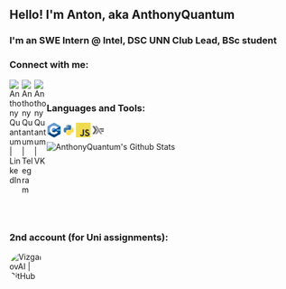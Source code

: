 ## Hello! I'm Anton, aka AnthonyQuantum

### I'm an SWE Intern @ Intel, DSC UNN Club Lead, BSc student

### Connect with me:

[<img align="left" alt="AnthonyQuantum | LinkedIn" width="22px" src="https://cdn.jsdelivr.net/npm/simple-icons@v3/icons/linkedin.svg" />][Linkedin]
[<img align="left" alt="AnthonyQuantum | Telegram" width="22px" src="https://cdn.jsdelivr.net/npm/simple-icons@3.4.1/icons/telegram.svg" />][Telegram]
[<img align="left" alt="AnthonyQuantum | VK" width="22px" src="https://cdn.jsdelivr.net/npm/simple-icons@3.4.1/icons/vk.svg" />][VK]

<br />

### Languages and Tools:

<img align="left" alt="C++" width="26px" src="https://raw.githubusercontent.com/github/explore/80688e429a7d4ef2fca1e82350fe8e3517d3494d/topics/cpp/cpp.png" />
<img align="left" alt="Python" width="26px" src="https://raw.githubusercontent.com/github/explore/80688e429a7d4ef2fca1e82350fe8e3517d3494d/topics/python/python.png" />
<img align="left" alt="JavaScript" width="26px" src="https://raw.githubusercontent.com/github/explore/80688e429a7d4ef2fca1e82350fe8e3517d3494d/topics/javascript/javascript.png" />
<img align="left" alt="Haskell" width="26px" src="https://raw.githubusercontent.com/github/explore/80688e429a7d4ef2fca1e82350fe8e3517d3494d/topics/haskell/haskell.png" />

<br />
<br />

<img align="left" alt="AnthonyQuantum's Github Stats" src="https://github-readme-stats.vercel.app/api?username=AnthonyQuantum&show_icons=true&hide_border=true&count_private=true" />

<br />
<br />
<br />
<br />
<br />
<br />
<br />
<br />

### 2nd account (for Uni assignments):

[<img align="left" alt="VizgalovAI | GitHub" width="64px" style="border-radius: 50%" src="https://avatars1.githubusercontent.com/u/47723204?s=460&u=79ed4449a6c01cf7b7f444c570314e545b40d89f&v=4" />][GitHub_2nd]

[Linkedin]: https://linkedin.com/in/AnthonyQuantum
[Telegram]: https://t.me/AnthonyQuantum
[VK]: https://vk.com/anton_aq
[GitHub_2nd]: https://github.com/VizgalovAI
